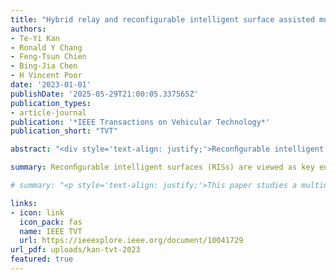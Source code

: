 ```yaml
---
title: "Hybrid relay and reconfigurable intelligent surface assisted multiuser MISO systems"
authors:
- Te-Yi Kan
- Ronald Y Chang
- Feng-Tsun Chien
- Bing-Jia Chen
- H Vincent Poor
date: '2023-01-01'
publishDate: '2025-05-29T21:00:05.337565Z'
publication_types:
- article-journal
publication: '*IEEE Transactions on Vehicular Technology*'
publication_short: "TVT"

abstract: "<div style='text-align: justify;'>Reconﬁgurable intelligent surfaces (RISs) are viewed as key enablers for next-generation wireless communications. This paper investigates a multiuser downlink multiple-input single-output (MISO) system in which a multiantenna base station (BS) transmits information to multiple single-antenna users with the aid of both a half-duplex decode-and-forward (DF) relay and a full-duplex RIS. Active beamforming at the BS and the DF relay, as well as passive beamforming at the RIS, are jointly designed for system sum-rate maximization. The design problem is challenging to solve due to coupled beamforming variables. An alternating optimization (AO) based algorithm is proposed to tackle this complex co-design problem. Numerical results demonstrate the superior performance of the proposed hybrid relay–RIS system with a judicious joint beamforming design. Convergence and complexity analysis shows that the convergence rate of the proposed algorithm is dominated by the numbers of users and RIS elements, and the proposed scheme can converge in a few iterations even in the conﬁguration of large numbers of users and RIS elements. Interesting tradeoffs posed in the joint design are discussed. An extension of the proposed design method to a related energy efﬁciency (EE) optimization problem is also outlined and implemented.</div>"

summary: Reconﬁgurable intelligent surfaces (RISs) are viewed as key enablers for next-generation wireless communications. This paper investigates a multiuser downlink multiple-input single-output (MISO) system in which a multiantenna base station (BS) transmits information to multiple single-antenna users with the aid of both a half-duplex decode-and-forward (DF) relay and a full-duplex RIS. Active beamforming at the BS and the DF relay, as well as passive beamforming at the RIS, are jointly designed for system sum-rate maximization. The design problem is challenging to solve due to coupled beamforming variables. An alternating optimization (AO) based algorithm is proposed to tackle this complex co-design problem. Numerical results demonstrate the superior performance of the proposed hybrid relay–RIS system with a judicious joint beamforming design. Convergence and complexity analysis shows that the convergence rate of the proposed algorithm is dominated by the numbers of users and RIS elements, and the proposed scheme can converge in a few iterations even in the conﬁguration of large numbers of users and RIS elements. Interesting tradeoffs posed in the joint design are discussed. An extension of the proposed design method to a related energy efﬁciency (EE) optimization problem is also outlined and implemented.

# summary: "<p style='text-align: justify;'>This paper studies a multiuser MISO downlink system assisted by a decode-and-forward relay and a full-duplex RIS. To maximize the system sum-rate, joint active and passive beamforming is optimized using an alternating optimization algorithm. Results show that the proposed hybrid relay–RIS scheme achieves high performance and fast convergence, even with many users and RIS elements. Trade-offs in joint design and an extension to energy efficiency optimization are also explored.</p>"

links:
- icon: link
  icon_pack: fas
  name: IEEE TVT 
  url: https://ieeexplore.ieee.org/document/10041729
url_pdf: uploads/kan-tvt-2023
featured: true
---
```

